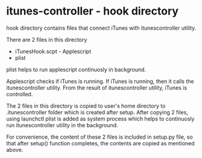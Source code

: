 # itunes-controller -  hook directory

hook directory contains files that connect iTunes with itunescontroller utility.

There are 2 files in this directory
  * iTunesHook.scpt - Applescript
  * plist

plist helps to run applescript continuosly in background.

Applescript checks if iTunes is running. If iTunes is running, then it calls the itunescontroller utility. From the result of itunescontroller utility, iTunes is controlled.

The 2 files in this directory is copied to user's home directory to .itunescontroller folder which is created after setup. After copying 2 files, using launchctl plist is added as system process which helps to continuosly run itunescontroller utility in the background.

For convenience, the content of these 2 files is included in setup.py file, so that after setup() function completes, the contents are copied as mentioned above.
